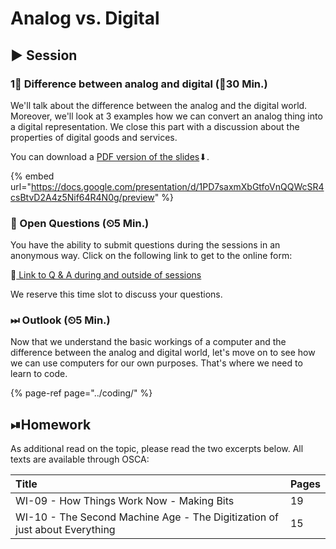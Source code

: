 # Analog vs. Digital

## ▶ Session

### 1⃣ Difference between analog and digital \(⏲30 Min.\)

We'll talk about the difference between the analog and the digital world. Moreover, we'll look at 3 examples how we can convert an analog thing into a digital representation. We close this part with a discussion about the properties of digital goods and services.

You can download a [PDF version of the slides](https://docs.google.com/presentation/d/1PD7saxmXbGtfoVnQQWcSR4csBtvD2A4z5Nif64R4N0g/export?format=pdf)⬇.

{% embed url="https://docs.google.com/presentation/d/1PD7saxmXbGtfoVnQQWcSR4csBtvD2A4z5Nif64R4N0g/preview" %}

### 🔁 Open Questions \(⏲5 Min.\)

You have the ability to submit questions during the sessions in an anonymous way. Click on the following link to get to the online form:

🔗[ Link to Q & A during and outside of sessions](https://www.menti.com/7cf611ab)

We reserve this time slot to discuss your questions.

### ⏭ Outlook \(⏲5 Min.\)

Now that we understand the basic workings of a computer and the difference between the analog and digital world, let's move on to see how we can use computers for our own purposes. That's where we need to learn to code.

{% page-ref page="../coding/" %}

## ⏯Homework <a id="homework"></a>

As additional read on the topic, please read the two excerpts below. All texts are available through OSCA:

| Title | Pages |
| :--- | :--- |
| WI-09 - How Things Work Now - Making Bits | 19 |
| WI-10 - The Second Machine Age - The Digitization of just about Everything | 15 |

